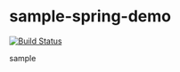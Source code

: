 # sample-spring-demo
[![Build Status](https://cloud.drone.io/api/badges/MuYoul/sample-spring-demo/status.svg)](https://cloud.drone.io/MuYoul/sample-spring-demo)

sample

